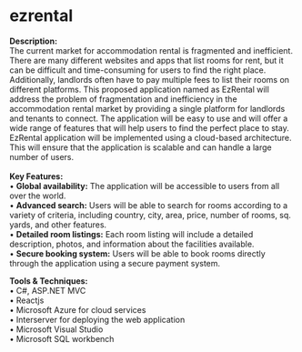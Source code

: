 # ezrental

**Description:** <br>
The current market for accommodation rental is fragmented and inefficient. There are many different websites and apps that list rooms for rent, but it can be difficult and time-consuming for users to find the right place. Additionally, landlords often have to pay multiple fees to list their rooms on different platforms. This proposed application named as EzRental will address the problem of fragmentation and inefficiency in the accommodation rental market by providing a single platform for landlords and tenants to connect. The application will be easy to use and will offer a wide range of features that will help users to find the perfect place to stay. EzRental application will be implemented using a cloud-based architecture. This will ensure that the application is scalable and can handle a large number of users. 
<br>
<br>
**Key Features:**
<br>
•	**Global availability:** The application will be accessible to users from all over the world.<br>
•	**Advanced search:** Users will be able to search for rooms according to a variety of criteria, including country, city, area, price, number of rooms, sq. yards, and other features.<br>
•	**Detailed room listings:** Each room listing will include a detailed description, photos, and information about the facilities available.<br>
•	**Secure booking system:** Users will be able to book rooms directly through the application using a secure payment system.<br>

**Tools & Techniques:** 
<br>
•	C#, ASP.NET MVC<br>
•	Reactjs<br>
•	Microsoft Azure for cloud services<br>
•	Interserver for deploying the web application<br>
•	Microsoft Visual Studio<br>
•	Microsoft SQL workbench<br>
